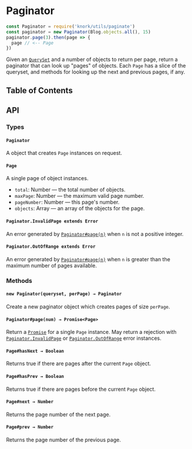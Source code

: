 # Paginator

```javascript
const Paginator = require('knork/utils/paginate')
const paginator = new Paginator(Blog.objects.all(), 15)
paginator.page(3).then(page => {
  page // <-- Page
})
```

Given an [`QuerySet`][def-queryset] and a number of objects to return
per page, return a paginator that can look up "pages" of objects. Each `Page`
has a slice of the queryset, and methods for looking up the next and previous
pages, if any.

## Table of Contents

## API

### Types

#### `Paginator`

A object that creates `Page` instances on request.

#### `Page`

A single page of object instances.

* `total`: Number — the total number of objects.
* `maxPage`: Number — the maximum valid page number.
* `pageNumber`: Number — this page's number.
* `objects`: Array — an array of the objects for the page.

<a id="paginator-invalid-page"></a>

#### `Paginator.InvalidPage extends Error`

An error generated by [`Paginator#page(n)`](#paginator-page) when `n` is not a
positive integer.

<a id="paginator-out-of-range"></a>

#### `Paginator.OutOfRange extends Error`

An error generated by [`Paginator#page(n)`](#paginator-page) when `n` is
greater than the maximum number of pages available.

### Methods

#### `new Paginator(queryset, perPage) → Paginator`

Create a new paginator object which creates pages of size `perPage`.

<a id="paginator-page"></a>

#### `Paginator#page(num) → Promise<Page>`

Return a [`Promise`][def-promise] for a single `Page` instance. May return a
rejection with [`Paginator.InvalidPage`](#paginator-invalid-page) or
[`Paginator.OutOfRange`](#paginator-out-of-range) error instances.

#### `Page#hasNext → Boolean`

Returns true if there are pages after the current `Page` object.

#### `Page#hasPrev → Boolean`

Returns true if there are pages before the current `Page` object.

#### `Page#next → Number`

Returns the page number of the next page.

#### `Page#prev → Number`

Returns the page number of the previous page.

[def-queryset]: https://github.com/chrisdickinson/ormnomnom/blob/master/docs/ref/queryset.md
[def-promise]: https://developer.mozilla.org/en-US/docs/Web/JavaScript/Reference/Global_Objects/Promise
